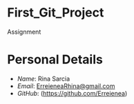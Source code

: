 # First_Git_Project
Assignment

# Personal Details
- *Name*: Rina Sarcia
- *Email*: ErreieneaRhina@gmail.com
- *GitHub*: (https://github.com/Erreienea)
